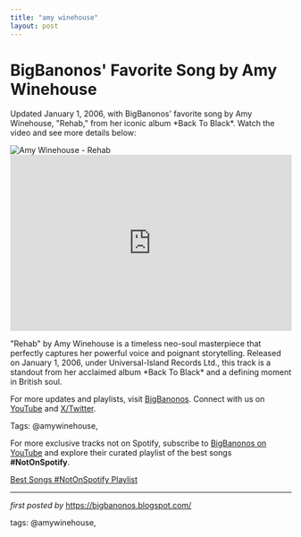```yaml
---
title: "amy winehouse"
layout: post
---
```

<!-- Post Title -->
<h1 >BigBanonos' Favorite Song by Amy Winehouse</h1> <!-- Introductory Text -->
<p >Updated January 1, 2006, with BigBanonos' favorite song by Amy Winehouse, "Rehab," from her iconic album *Back To Black*. Watch the video and see more details below:</p> <!-- Featured Image -->
<div > <img src="https://upload.wikimedia.org/wikipedia/en/7/71/Amy_Winehouse_-_Rehab.jpg" alt="Amy Winehouse - Rehab" />
</div> <!-- YouTube Video Embed -->
<div > <iframe width="100%" height="315" src="https://www.youtube.com/embed/KUmZp8pR1uc" title="Amy Winehouse - Rehab" frameborder="0" allow="accelerometer; autoplay; clipboard-write; encrypted-media; gyroscope; picture-in-picture; web-share" referrerpolicy="strict-origin-when-cross-origin" allowfullscreen></iframe>
</div> <!-- Song Information -->
<div > <p>"Rehab" by Amy Winehouse is a timeless neo-soul masterpiece that perfectly captures her powerful voice and poignant storytelling. Released on January 1, 2006, under Universal-Island Records Ltd., this track is a standout from her acclaimed album *Back To Black* and a defining moment in British soul.</p>
</div> <!-- Footer Links -->
<div > <p>For more updates and playlists, visit <a href="https://bigbanonos.blogspot.com/" target="_blank">BigBanonos</a>. Connect with us on <a href="https://www.youtube.com/@BigBanonos" target="_blank">YouTube</a> and <a href="https://x.com/bigbanonos" target="_blank">X/Twitter</a>.</p>
</div> <!-- Tags -->
<p >Tags: @amywinehouse,</p>


<!--Subscribe and Playlist Links-->
<div>
    <p>For more exclusive tracks not on Spotify, subscribe to <a href="https://www.youtube.com/@BigBanonos" target="_blank">BigBanonos on YouTube</a> and explore their curated playlist of the best songs <strong>#NotOnSpotify</strong>.</p>
    <p><a href="https://www.youtube.com/playlist?list=PLtuNtuTatqI0kFahUCbtbfenC_ET5O_tr" target="_blank">Best Songs #NotOnSpotify Playlist<br /></a></p></div>

<hr />

<p><em>first posted by</em> <a href="https://bigbanonos.blogspot.com/" rel="noopener" target="_new">https://bigbanonos.blogspot.com/</a></p>

<p>tags: @amywinehouse,</p>
